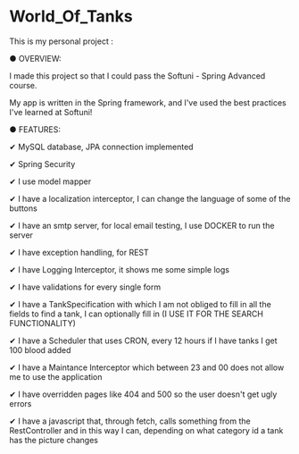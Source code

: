 # World_Of_Tanks
This is my personal project :

● OVERVIEW:

I made this project so that I could pass the Softuni - Spring Advanced course.

My app is written in the Spring framework, and I've used the best practices I've learned at Softuni!

● FEATURES: 

✔ MySQL database, JPA connection implemented

✔ Spring Security

✔ I use model mapper

✔ I have a localization interceptor, I can change the language of
some of the buttons

✔ I have an smtp server, for local email testing, I use DOCKER to run the server

✔ I have exception handling, for REST

✔ I have Logging Interceptor, it shows me some simple logs

✔ I have validations for every single form

✔ I have a TankSpecification with which I am not obliged to fill in all the fields to find a tank, I can optionally fill in (I USE IT FOR THE SEARCH FUNCTIONALITY)

✔ I have a Scheduler that uses CRON, every 12 hours if I have tanks I get 100 blood added

✔ I have a Maintance Interceptor which between 23 and 00 does not allow me to use the application

✔ I have overridden pages like 404 and 500 so the user doesn't get ugly errors

✔ I have a javascript that, through fetch, calls something from the RestController and in this way I can, depending on what category id a tank has
the picture changes




